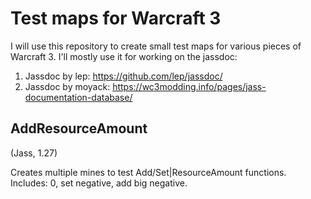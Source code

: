 # Test maps for Warcraft 3

I will use this repository to create small test maps for various pieces of Warcraft 3. I'll mostly use it for working on the jassdoc:

1. Jassdoc by lep: https://github.com/lep/jassdoc/
2. Jassdoc by moyack: https://wc3modding.info/pages/jass-documentation-database/

## AddResourceAmount 

(Jass, 1.27)

Creates multiple mines to test Add/Set|ResourceAmount functions. Includes: 0, set negative, add big negative.
